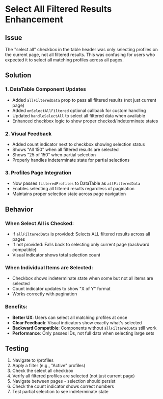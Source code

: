 # Select All Filtered Results Enhancement

## Issue
The "select all" checkbox in the table header was only selecting profiles on the current page, not all filtered results. This was confusing for users who expected it to select all matching profiles across all pages.

## Solution

### 1. DataTable Component Updates
- Added `allFilteredData` prop to pass all filtered results (not just current page)
- Added `onSelectAllFiltered` optional callback for custom handling
- Updated `handleSelectAll` to select all filtered data when available
- Enhanced checkbox logic to show proper checked/indeterminate states

### 2. Visual Feedback
- Added count indicator next to checkbox showing selection status
- Shows "All 150" when all filtered results are selected
- Shows "25 of 150" when partial selection
- Properly handles indeterminate state for partial selections

### 3. Profiles Page Integration
- Now passes `filteredProfiles` to DataTable as `allFilteredData`
- Enables selecting all filtered results regardless of pagination
- Maintains proper selection state across page navigation

## Behavior

### When Select All is Checked:
- If `allFilteredData` is provided: Selects ALL filtered results across all pages
- If not provided: Falls back to selecting only current page (backward compatible)
- Visual indicator shows total selection count

### When Individual Items are Selected:
- Checkbox shows indeterminate state when some but not all items are selected
- Count indicator updates to show "X of Y" format
- Works correctly with pagination

### Benefits:
- **Better UX**: Users can select all matching profiles at once
- **Clear Feedback**: Visual indicators show exactly what's selected
- **Backward Compatible**: Components without `allFilteredData` still work
- **Performance**: Only passes IDs, not full data when selecting large sets

## Testing
1. Navigate to /profiles
2. Apply a filter (e.g., "Active" profiles)
3. Check the select all checkbox
4. Verify all filtered profiles are selected (not just current page)
5. Navigate between pages - selection should persist
6. Check the count indicator shows correct numbers
7. Test partial selection to see indeterminate state







